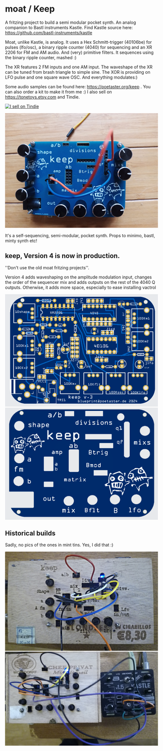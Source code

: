 # moat / Keep

A fritzing project to build a semi modular pocket synth. An analog companion to Bastl instruments Kastle. 
Find Kastle source here: https://github.com/bastl-instruments/kastle 

Moat, unlike Kastle, is analog. It uses a Hex Schmitt-trigger (40106be) for pulses (lfo/osc), a binary ripple counter (4040) for sequencing and an XR 2206 for FM and AM audio. And (very) primitive filters. It sequences using the binary ripple counter, mashed :) 

The XR features 2 FM inputs and one AM input. The waveshape of the XR can be tuned from brash triangle to simple sine. The XOR is providing on LFO pulse and one square wave OSC. And everything modulates:)

Some audio samples can be found here: https://poetaster.org/keep . You can also order a kit to make it from me :) I also sell on https://tonetoys.etsy.com and Tindie.

<a href="https://www.tindie.com/stores/poetaster/?ref=offsite_badges&utm_source=sellers_poetaster&utm_medium=badges&utm_campaign=badge_small"><img src="https://d2ss6ovg47m0r5.cloudfront.net/badges/tindie-smalls.png" alt="I sell on Tindie" width="200" height="55"></a>

![v4 keep](keep_wired_1.jpg)

It's a self-sequencing, semi-modular, pocket synth. Props to minimo, bastl, minty synth etc!

## keep, Version 4 is now in production. 

''Don't use the old moat fritzing projects''.

Version 4 adds waveshaping on the amplitude modulation input, changes the order of the sequencer mix and adds outputs on the rest of the 4040 Q outputs. Otherwise, it adds more space, especially to ease installing vactrol


![PCB view](keepV4pcb.png)
![PCB toppanel](keepV4TopPanel.png)


## Historical builds

Sadly, no pics of the ones in mint tins. Yes, I did that :)

![Cigarbox prototype laser cut with etched lettering](keep_v3.jpg)
![Cigarbox prototype with kastle](keepv3-chef-kastle.jpg)
